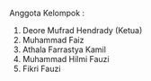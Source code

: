 Anggota Kelompok :<br>
1. Deore Mufrad Hendrady (Ketua)<br>
2. Muhammad Faiz<br>
3. Athala Farrastya Kamil<br>
4. Muhammad Hilmi Fauzi<br>
5. Fikri Fauzi<br>  
